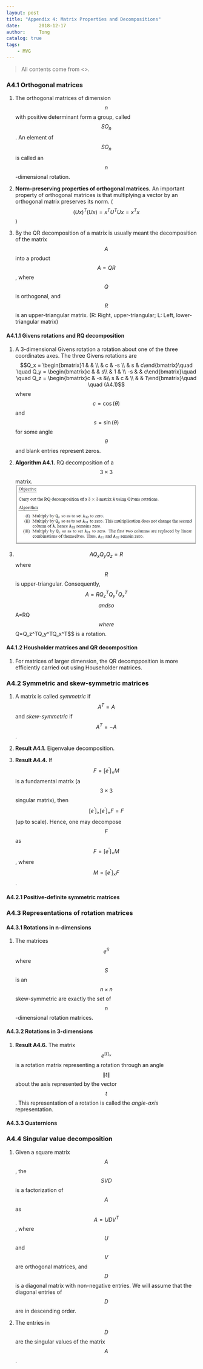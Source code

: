 ```yaml
---
layout: post
title: "Appendix 4: Matrix Properties and Decompositions"
date:       2018-12-17
author:     Tong
catalog: true
tags:
    - MVG
---
```


> All contents come from <<Multiple View Geometry in Computer Vision>>.

### A4.1 Orthogonal matrices

1. The orthogonal matrices of dimension $$n$$ with positive determinant form a group, called $$SO_n$$. An element of $$SO_n$$ is called an $$n$$-dimensional rotation.

2. __Norm-preserving properties of orthogonal matrices.__ An important property of orthogonal matrices is that multiplying a vector by an orthogonal matrix preserves its norm. ($$(Ux)^T(Ux) = x^TU^TUx=x^Tx$$)

3. By the QR decomposition of a matrix is usually meant the decomposition of the matrix $$A$$ into a product $$A=QR$$, where $$Q$$ is orthogonal, and $$R$$ is an upper-triangular matrix. (R: Right, upper-triangular; L: Left, lower-triangular matrix)

#### A4.1.1 Givens rotations and RQ decomposition

1. A 3-dimensional Givens rotation a rotation about one of the three coordinates axes. The three Givens rotations are $$Q_x = \begin{bmatrix}1 &  & \\  & c & -s \\ & s & c\end{bmatrix}\quad \quad Q_y = \begin{bmatrix}c &  & s\\  & 1 & \\ -s & & c\end{bmatrix}\quad \quad Q_z = \begin{bmatrix}c & -s &\\ s & c & \\  & & 1\end{bmatrix}\quad \quad (A4.1)$$ where $$c=\cos (\theta)$$ and $$s=\sin (\theta)$$ for some angle $$\theta$$ and blank entries represent zeros.

2. __Algorithm A4.1.__ RQ decomposition of a $$3 \times 3$$ matrix.
![](https://raw.githubusercontent.com/TongLing916/tongling916.github.io/master/img/post-RQ-decomposition.JPG)

3. $$AQ_xQ_yQ_z = R$$ where $$R$$ is upper-triangular. Consequently, $$A=RQ_z^TQ_y^TQ_x^T$$ $$ and so $$A=RQ$$ where $$Q=Q_z^TQ_y^TQ_x^T$$ is a rotation.

#### A4.1.2 Housholder matrices and QR decomposition

1. For matrices of larger dimension, the QR decompposition is more efficiently carried out using Householder matrices.

### A4.2 Symmetric and skew-symmetric matrices

1. A matrix is called _symmetric_ if $$A^T=A$$ and _skew-symmetric_ if $$A^T=-A$$.

2. __Result A4.1.__ Eigenvalue decomposition.

3. __Result A4.4.__ If $$F=\left [ e^\prime \right ]_ \times M$$ is a fundamental matrix (a $$3 \times 3$$ singular matrix), then $$\left [ e^\prime \right ]_ \times \left [ e^\prime \right ]_ \times F = F$$ (up to scale). Hence, one may decompose $$F$$ as $$F=\left [ e^\prime \right ]_ \times M$$, where $$M=\left [ e^\prime \right ]_ \times F$$.

#### A4.2.1 Positive-definite symmetric matrices

### A4.3 Representations of rotation matrices

#### A4.3.1 Rotations in n-dimensions

1. The matrices $$e^S$$ where $$S$$ is an $$n \times n$$ skew-symmetric are exactly the set of $$n$$-dimensional rotation matrices.

#### A4.3.2 Rotations in 3-dimensions

1. __Result A4.6.__ The matrix $$e^{\left [ t \right ]_ \times}$$ is a rotation matrix representing a rotation through an angle $$\left \| t \right \|$$ about the axis represented by the vector $$t$$. This representation of a rotation is called the _angle-axis_ representation.

#### A4.3.3 Quaternions

### A4.4 Singular value decomposition

1. Given a square matrix $$A$$, the $$SVD$$ is a factorization of $$A$$ as $$A=UDV^T$$, where $$U$$ and $$V$$ are orthogonal matrices, and $$D$$ is a diagonal matrix with non-negative entries. We will assume that the diagonal entries of $$D$$ are in descending order.

2. The entries in $$D$$ are the singular values of the matrix $$A$$.
